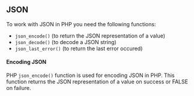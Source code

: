 ## JSON
To work with JSON in PHP you need the following functions:
* `json_encode()` (to return the JSON representation of a value)
* `json_decode()` (to decode a JSON string)
* `json_last_error()` (to return the last error occured)

#### Encoding JSON
PHP `json_encode()` function is used for encoding JSON in PHP. This function returns the JSON representation of a value on success or FALSE on failure.
